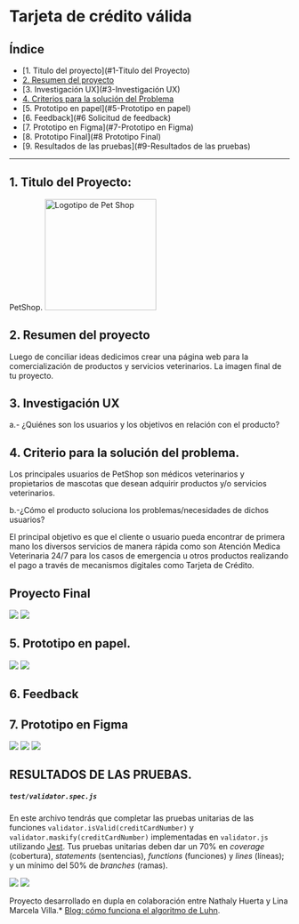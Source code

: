 # Tarjeta de crédito válida

## Índice

* [1. Titulo del proyecto](#1-Titulo del Proyecto)
* [2. Resumen del proyecto](#2-resumen-del-proyecto)
* [3. Investigación UX](#3-Investigación UX)
* [4. Criterios para la solución del Problema](#4-criterios-de-aceptación-mínimos-del-proyecto)
* [5. Prototipo en papel](#5-Prototipo en papel)
* [6. Feedback](#6 Solicitud de feedback)
* [7. Prototipo en Figma](#7-Prototipo en Figma)
* [8. Prototipo Final](#8 Prototipo Final)
* [9. Resultados de las pruebas](#9-Resultados de las pruebas)

***

## 1. Titulo del Proyecto: 

PetShop.
<img src="https://res.cloudinary.com/dtaq1ip2g/image/upload/v1642432139/logopng_raq7he.png" alt="Logotipo de Pet Shop" width = "200px" height ="200px">

## 2. Resumen del proyecto

Luego de conciliar ideas dedicimos crear una página web para la comercialización de productos y servicios veterinarios. 
La imagen final de tu proyecto.

## 3. Investigación UX

a.- ¿Quiénes son los usuarios y los objetivos en relación con el producto?


## 4. Criterio para la solución del problema.
Los principales usuarios de PetShop son médicos veterinarios y propietarios de mascotas que desean adquirir productos y/o servicios veterinarios. 

b.-¿Cómo el producto soluciona los problemas/necesidades de dichos usuarios?

El principal objetivo es que el cliente o usuario pueda encontrar de primera mano los diversos servicios de manera rápida como son Atención Medica Veterinaria 24/7 para los casos de emergencia u otros productos realizando el pago a través de mecanismos digitales como Tarjeta de Crédito.

## Proyecto Final

![](https://res.cloudinary.com/dtaq1ip2g/image/upload/v1643218138/PROTOTIPO_FINAL_1_ihuofa.png)
![](https://res.cloudinary.com/dtaq1ip2g/image/upload/v1643218138/PROTOTIPO_FINAL_2_mg6ag8.png)


## 5. Prototipo en papel.

![](https://res.cloudinary.com/dtaq1ip2g/image/upload/v1643217948/PROTOTIPO_PAPEL_p35lbx.png)
![](https://res.cloudinary.com/dtaq1ip2g/image/upload/v1643217948/PROTOTIPO_PAPEL_LADO_1_rsyfh8.png)


## 6. Feedback



## 7. Prototipo en Figma


![](https://res.cloudinary.com/dtaq1ip2g/image/upload/v1643218340/PROTOTIPO_FIGMA_1_gsnwr0.png)
![](https://res.cloudinary.com/dtaq1ip2g/image/upload/v1643218340/PROTOTIPO_FIGMA_2_zgrpuu.png)
![](https://res.cloudinary.com/dtaq1ip2g/image/upload/v1643218340/PROTOTIPO_FIGMA_3_ezqppk.png)


## RESULTADOS DE LAS PRUEBAS.
    
##### `test/validator.spec.js`

En este archivo tendrás que completar las pruebas unitarias de las funciones
`validator.isValid(creditCardNumber)` y `validator.maskify(creditCardNumber)`
implementadas en `validator.js` utilizando [Jest](https://jestjs.io/es-ES/).
Tus pruebas unitarias deben dar un 70% en _coverage_ (cobertura),
_statements_ (sentencias), _functions_ (funciones) y _lines_ (líneas); y un
mínimo del 50% de _branches_ (ramas).

![](https://res.cloudinary.com/dtaq1ip2g/image/upload/v1643218237/TEST_1_g2ysdo.png)
![](https://res.cloudinary.com/dtaq1ip2g/image/upload/v1643218237/TEST_2_ubroil.png)



Proyecto desarrollado en dupla en colaboración entre Nathaly Huerta y Lina Marcela Villa.* [Blog: cómo funciona el algoritmo de Luhn](http://www.quobit.mx/asi-funciona-el-algoritmo-de-luhn-para-generar-numeros-de-tarjetas-de-credito.html).
